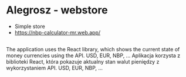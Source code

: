 # Alegrosz - webstore
- Simple store
- https://nbp-calculator-mr.web.app/
## 
The application uses the React library, which shows the current state of money currencies using the API. USD, EUR, NBP, ...
Aplikacja korzysta z biblioteki React, która pokazuje aktualny stan walut pieniędzy z wykorzystaniem API. USD, EUR, NBP, ...
